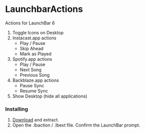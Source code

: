 LaunchbarActions
================

Actions for LaunchBar 6


1. Toggle Icons on Desktop
2. Instacast.app actions
    - Play / Pause
    - Skip Ahead
    - Mark as Played
3. Spotify.app actions
    - Play / Pause
    - Next Song
    - Previous Song
4. Backblaze.app actions
    - Pause Sync
    - Resume Sync
5. Show Desktop (hide all applications)

### Installing

1. [Download](https://github.com/BrettBukowski/LaunchbarActions/archive/master.zip) and extract.
2. Open the .lbaction / .lbext file. Confirm the LaunchBar prompt.


